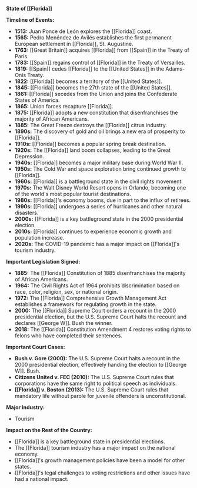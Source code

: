 **State of [[Florida]]**

**Timeline of Events:**

* **1513:** Juan Ponce de León explores the [[Florida]] coast.
* **1565:** Pedro Menéndez de Avilés establishes the first permanent European settlement in [[Florida]], St. Augustine.
* **1763:** [[Great Britain]] acquires [[Florida]] from [[Spain]] in the Treaty of Paris.
* **1783:** [[Spain]] regains control of [[Florida]] in the Treaty of Versailles.
* **1819:** [[Spain]] cedes [[Florida]] to the [[United States]] in the Adams-Onís Treaty.
* **1822:** [[Florida]] becomes a territory of the [[United States]].
* **1845:** [[Florida]] becomes the 27th state of the [[United States]].
* **1861:** [[Florida]] secedes from the Union and joins the Confederate States of America.
* **1865:** Union forces recapture [[Florida]].
* **1875:** [[Florida]] adopts a new constitution that disenfranchises the majority of African Americans.
* **1885:** The Great Freeze destroys the [[Florida]] citrus industry.
* **1890s:** The discovery of gold and oil brings a new era of prosperity to [[Florida]].
* **1910s:** [[Florida]] becomes a popular spring break destination.
* **1920s:** The [[Florida]] land boom collapses, leading to the Great Depression.
* **1940s:** [[Florida]] becomes a major military base during World War II.
* **1950s:** The Cold War and space exploration bring continued growth to [[Florida]].
* **1960s:** [[Florida]] is a battleground state in the civil rights movement.
* **1970s:** The Walt Disney World Resort opens in Orlando, becoming one of the world's most popular tourist destinations.
* **1980s:** [[Florida]]'s economy booms, due in part to the influx of retirees.
* **1990s:** [[Florida]] undergoes a series of hurricanes and other natural disasters.
* **2000s:** [[Florida]] is a key battleground state in the 2000 presidential election.
* **2010s:** [[Florida]] continues to experience economic growth and population increase.
* **2020s:** The COVID-19 pandemic has a major impact on [[Florida]]'s tourism industry.

**Important Legislation Signed:**

* **1885:** The [[Florida]] Constitution of 1885 disenfranchises the majority of African Americans.
* **1964:** The Civil Rights Act of 1964 prohibits discrimination based on race, color, religion, sex, or national origin.
* **1972:** The [[Florida]] Comprehensive Growth Management Act establishes a framework for regulating growth in the state.
* **2000:** The [[Florida]] Supreme Court orders a recount in the 2000 presidential election, but the U.S. Supreme Court halts the recount and declares [[George W]]. Bush the winner.
* **2018:** The [[Florida]] Constitution Amendment 4 restores voting rights to felons who have completed their sentences.

**Important Court Cases:**

* **Bush v. Gore (2000):** The U.S. Supreme Court halts a recount in the 2000 presidential election, effectively handing the election to [[George W]]. Bush.
* **Citizens United v. FEC (2010):** The U.S. Supreme Court rules that corporations have the same right to political speech as individuals.
* **[[Florida]] v. Boston (2013):** The U.S. Supreme Court rules that mandatory life without parole for juvenile offenders is unconstitutional.

**Major Industry:**

* Tourism

**Impact on the Rest of the Country:**

* [[Florida]] is a key battleground state in presidential elections.
* The [[Florida]] tourism industry has a major impact on the national economy.
* [[Florida]]'s growth management policies have been a model for other states.
* [[Florida]]'s legal challenges to voting restrictions and other issues have had a national impact.